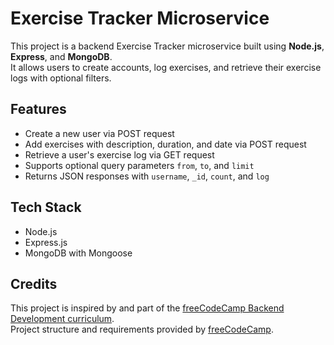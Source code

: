 # Exercise Tracker Microservice

This project is a backend Exercise Tracker microservice built using **Node.js**, **Express**, and **MongoDB**.  
It allows users to create accounts, log exercises, and retrieve their exercise logs with optional filters.

## Features

- Create a new user via POST request
- Add exercises with description, duration, and date via POST request
- Retrieve a user's exercise log via GET request
- Supports optional query parameters `from`, `to`, and `limit`
- Returns JSON responses with `username`, `_id`, `count`, and `log`

## Tech Stack

- Node.js
- Express.js
- MongoDB with Mongoose

## Credits

This project is inspired by and part of the [freeCodeCamp Backend Development curriculum](https://www.freecodecamp.org/learn/back-end-development-and-apis/).  
Project structure and requirements provided by [freeCodeCamp](https://www.freecodecamp.org/).
